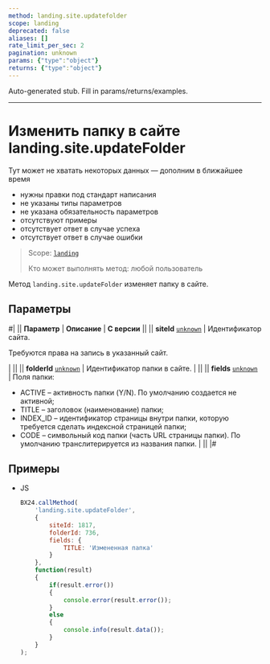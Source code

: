 ```yaml
---
method: landing.site.updatefolder
scope: landing
deprecated: false
aliases: []
rate_limit_per_sec: 2
pagination: unknown
params: {"type":"object"}
returns: {"type":"object"}
---
```


Auto-generated stub. Fill in params/returns/examples.

---

# Изменить папку в сайте landing.site.updateFolder



Тут может не хватать некоторых данных — дополним в ближайшее время







- нужны правки под стандарт написания
- не указаны типы параметров
- не указана обязательность параметров
- отсутствуют примеры
- отсутствует ответ в случае успеха
- отсутствует ответ в случае ошибки





> Scope: [`landing`](../../scopes/permissions.md)
>
> Кто может выполнять метод: любой пользователь

Метод `landing.site.updateFolder` изменяет папку в сайте.

## Параметры

#|
|| **Параметр** | **Описание** | **С версии** ||
|| **siteId**
[`unknown`](../../data-types.md) | Идентификатор сайта.



Требуются права на запись в указанный сайт.



 | ||
|| **folderId**
[`unknown`](../../data-types.md) | Идентификатор папки в сайте. | ||
|| **fields**
[`unknown`](../../data-types.md) | Поля папки: 
- ACTIVE – активность папки (Y/N). По умолчанию создается не активной;
- TITLE – заголовок (наименование) папки;
- INDEX_ID – идентификатор страницы внутри папки, которую требуется сделать индексной страницей папки;
- CODE – символьный код папки (часть URL страницы папки). По умолчанию транслитерируется из названия папки. | ||
|#

## Примеры



- JS

    ```js
    BX24.callMethod(
        'landing.site.updateFolder',
        {
            siteId: 1817,
            folderId: 736,
            fields: {
                TITLE: 'Измененная папка'
            }
        },
        function(result)
        {
            if(result.error())
            {
                console.error(result.error());
            }
            else
            {
                console.info(result.data());
            }
        }
    );
    ```




